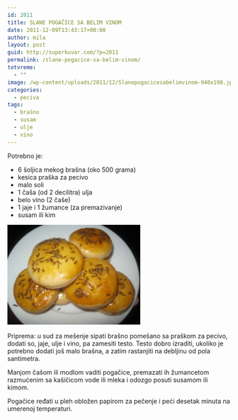 ```yaml
---
id: 2011
title: SLANE POGAČICE SA BELIM VINOM
date: 2011-12-09T13:43:17+00:00
author: mila
layout: post
guid: http://superkuvar.com/?p=2011
permalink: /slane-pogacice-sa-belim-vinom/
totvreme:
  - ""
image: /wp-content/uploads/2011/12/Slanepogacicesabelimvinom-940x198.jpg
categories:
  - peciva
tags:
  - brašno
  - susam
  - ulje
  - vino
---
```

Potrebno je:

  * 6 šoljica mekog brašna (oko 500 grama)
  * kesica praška za pecivo
  * malo soli
  * 1 čaša (od 2 decilitra) ulja
  * belo vino (2 čaše)
  * 1 jaje i 1 žumance (za premazivanje)
  * susam ili kim

<img class="alignnone size-medium wp-image-5937" src="/wp-content/uploads/2011/12/Slanepogacicesabelimvinom-300x225.jpg" alt="Slanepogacicesabelimvinom" width="300" height="225" /> 

Priprema: u sud za mešenje sipati brašno pomešano sa praškom za pecivo, dodati so, jaje, ulje i vino, pa zamesiti testo. Testo dobro izraditi, ukoliko je potrebno dodati još malo brašna, a zatim rastanjiti na debljinu od pola santimetra.

Manjom čašom ili modlom vaditi pogačice, premazati ih žumancetom razmućenim sa kašičicom vode ili mleka i odozgo posuti susamom ili kimom.

Pogačice ređati u pleh obložen papirom za pečenje i peći desetak minuta na umerenoj temperaturi.